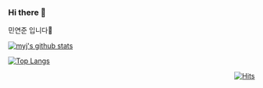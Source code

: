 ### Hi there 👋
민연준 입니다🤭

[![myj's github stats](https://github-readme-stats.vercel.app/api?username=sook8878&theme=tokyonight&show_icons=true)](https://github.com/sook8878/github-readme-stats)
  
[![Top Langs](https://github-readme-stats.vercel.app/api/top-langs/?username=sook8878&&langs_count=8&layout=compact)](https://github.com/sook8878/github-readme-stats)

  <div align=right>
	
[![Hits](https://hits.seeyoufarm.com/api/count/incr/badge.svg?url=https%3A%2F%2Fgithub.com%2Fsook8878&count_bg=%2379C83D&title_bg=%23555555&icon=&icon_color=%23FF8E8E&title=hits&edge_flat=false)](https://hits.seeyoufarm.com)	
  </div>

